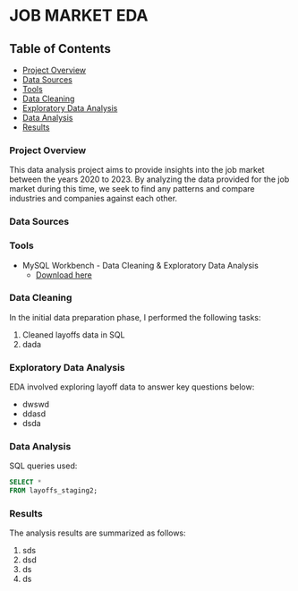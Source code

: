 # JOB MARKET EDA

## Table of Contents

- [Project Overview](#project-overview)
- [Data Sources](#data-sources)
- [Tools](#tools)
- [Data Cleaning](#data-cleaning)
- [Exploratory Data Analysis](#exploratory-data-analysis)
- [Data Analysis](#data-analysis)
- [Results](#results)



### Project Overview

This data analysis project aims to provide insights into the job market between the years 2020 to 2023. 
By analyzing the data provided for the job market during this time, we seek to find any patterns 
and compare industries and companies against each other. 



### Data Sources


### Tools

- MySQL Workbench - Data Cleaning & Exploratory Data Analysis
  - [Download here](https://dev.mysql.com/downloads/installer/)

### Data Cleaning

In the initial data preparation phase, I performed the following tasks: 
1. Cleaned layoffs data in SQL
2. dada

### Exploratory Data Analysis

EDA involved exploring layoff data to answer key questions below:

- dwswd
- ddasd
- dsda


### Data Analysis

SQL queries used:

```sql
SELECT *
FROM layoffs_staging2;
```

### Results

The analysis results are summarized as follows:
1. sds
2. dsd
3. ds
4. ds
